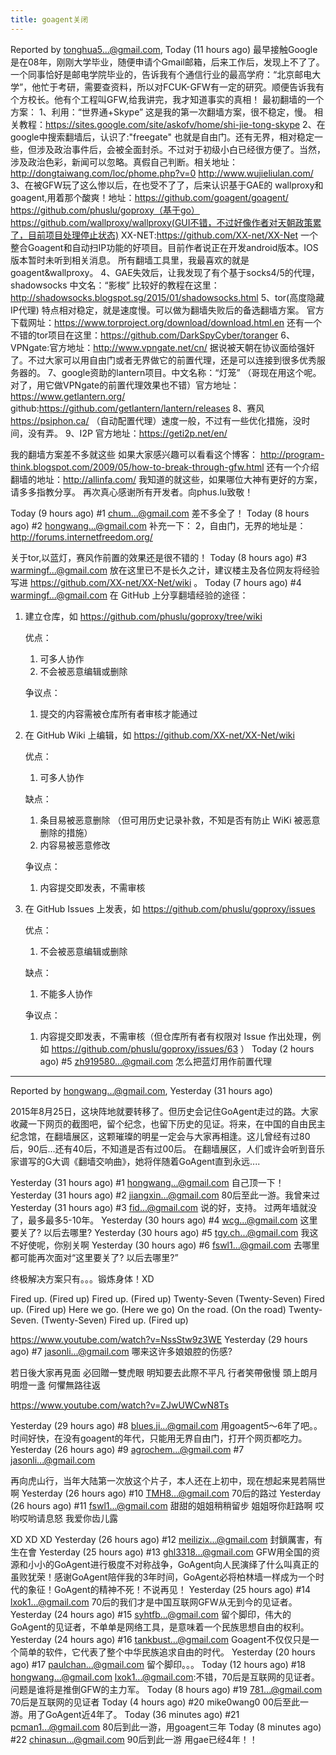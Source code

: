 ```yaml
---
title: goagent关闭
---
```



Reported by tonghua5...@gmail.com, Today (11 hours ago)
最早接触Google是在08年，刚刚大学毕业，随便申请个Gmail邮箱，后来工作后，发现上不了了。一个同事恰好是邮电学院毕业的，告诉我有个通信行业的最高学府：“北京邮电大学”，他忙于考研，需要查资料，所以对FCUK-GFW有一定的研究。顺便告诉我有个方校长。他有个工程叫GFW,给我讲完，我才知道事实的真相！
最初翻墙的一个方案：
1、利用：“世界通+Skype” 这是我的第一次翻墙方案，很不稳定，慢。 
   相关教程：https://sites.google.com/site/askofv/home/shi-jie-tong-skype
2、在google中搜索翻墙后，认识了:"freegate" 也就是自由门。还有无界，相对稳定一些，但涉及政治事件后，会被全面封杀。不过对于初级小白已经很方便了。当然，涉及政治色彩，新闻可以忽略。真假自己判断。相关地址：http://dongtaiwang.com/loc/phome.php?v=0
              http://www.wujieliulan.com/
3、在被GFW玩了这么惨以后，在也受不了了，后来认识基于GAE的 wallproxy和goagent,用着那个酸爽！地址：https://github.com/goagent/goagent/
         https://github.com/phuslu/goproxy（基于go）
         https://github.com/wallproxy/wallproxy(GUI不错，不过好像作者对天朝政策累了，目前项目处理停止状态)
   XX-NET:https://github.com/XX-net/XX-Net 一个整合Goagent和自动扫IP功能的好项目。目前作者说正在开发android版本。IOS版本暂时未听到相关消息。
所有翻墙工具里，我最喜欢的就是goagent&wallproxy。
4、GAE失效后，让我发现了有个基于socks4/5的代理，shadowsocks 中文名：“影梭” 
   比较好的教程在这里：http://shadowsocks.blogspot.sg/2015/01/shadowsocks.html
5、tor(高度隐藏IP代理) 特点相对稳定，就是速度慢。可以做为翻墙失败后的备选翻墙方案。
官方下载网址：https://www.torproject.org/download/download.html.en
还有一个不错的tor项目在这里：https://github.com/DarkSpyCyber/toranger
6、VPNgate:官方地址：http://www.vpngate.net/cn/ 据说被天朝在协议面给强奸了。不过大家可以用自由门或者无界做它的前置代理，还是可以连接到很多优秀服务器的。
7、google资助的lantern项目。中文名称：“灯笼” （哥现在用这个呢。对了，用它做VPNgate的前置代理效果也不错）官方地址：https://www.getlantern.org/
                github:https://github.com/getlantern/lantern/releases
8、赛风 https://psiphon.ca/ （自动配置代理）速度一般，不过有一些优化措施，没时间，没有弄。
9、I2P 官方地址：https://geti2p.net/en/

我的翻墙方案差不多就这些
如果大家感兴趣可以看看这个博客：
http://program-think.blogspot.com/2009/05/how-to-break-through-gfw.html
还有一个介绍翻墙的地址：http://allinfa.com/
我知道的就这些，如果哪位大神有更好的方案，请多多指教分享。
再次真心感谢所有开发者。向phus.lu致敬！


Today (9 hours ago) #1 chum...@gmail.com
差不多全了！
Today (8 hours ago) #2 hongwang...@gmail.com
补充一下：
2，自由门，无界的地址是：http://forums.internetfreedom.org/

关于tor,以蓝灯，赛风作前置的效果还是很不错的！
Today (8 hours ago) #3 warmingf...@gmail.com
放在这里已不是长久之计，建议楼主及各位网友将经验写进 https://github.com/XX-net/XX-Net/wiki 。
Today (7 hours ago) #4 warmingf...@gmail.com
在 GitHub 上分享翻墙经验的途径：

1. 建立仓库，如 https://github.com/phuslu/goproxy/tree/wiki

	优点： 

	1. 可多人协作
	2. 不会被恶意编辑或删除

	争议点：

	1. 提交的内容需被仓库所有者审核才能通过

2. 在 GitHub Wiki 上编辑，如 https://github.com/XX-net/XX-Net/wiki

	优点：

	1. 可多人协作

	缺点：

	1. 条目易被恶意删除 （但可用历史记录补救，不知是否有防止 WiKi 被恶意删除的措施）
	2. 内容易被恶意修改

	争议点：

	1. 内容提交即发表，不需审核

3. 在 GitHub Issues 上发表，如 https://github.com/phuslu/goproxy/issues

	优点：

	1. 不会被恶意编辑或删除

	缺点：

	1. 不能多人协作

	争议点：

	1. 内容提交即发表，不需审核（但仓库所有者有权限对 Issue 作出处理，例如 https://github.com/phuslu/goproxy/issues/63 ）
Today (2 hours ago) #5 zh919580...@gmail.com
怎么把蓝灯用作前置代理

--------------------

Reported by hongwang...@gmail.com, Yesterday (31 hours ago)

2015年8月25日，这块阵地就要转移了。但历史会记住GoAgent走过的路。大家收藏一下网页的截图吧，留个纪念，也留下历史的见证。将来，在中国的自由民主纪念馆，在翻墙展区，这颗璀璨的明星一定会与大家再相逢。这儿曾经有过80后，90后...还有40后，不知道是否有过00后。
在翻墙展区，人们或许会听到音乐家谱写的G大调《翻墙交响曲》，她将伴随着GoAgent直到永远....



Yesterday (31 hours ago) #1 hongwang...@gmail.com
自己顶一下！
Yesterday (31 hours ago) #2 jiangxin...@gmail.com
80后至此一游。我曾来过
Yesterday (31 hours ago) #3 fid...@gmail.com
说的好，支持。
过两年墙就没了，最多最多5-10年。
Yesterday (30 hours ago) #4 wcg...@gmail.com
这里要关了? 以后去哪里?
Yesterday (30 hours ago) #5 tgy.ch...@gmail.com
我这不好使呢，你别关啊
Yesterday (30 hours ago) #6 fswl1...@gmail.com
去哪里都可能再次面对“这里要关了? 以后去哪里?”

终极解决方案只有。。。锻炼身体！XD

Fired up. (Fired up)
Fired up. (Fired up)
Twenty-Seven (Twenty-Seven)
Fired up. (Fired up)
Here we go. (Here we go)
On the road. (On the road)
Twenty-Seven. (Twenty-Seven)
Fired up. (Fired up)

https://www.youtube.com/watch?v=NssStw9z3WE
Yesterday (29 hours ago) #7 jasonli...@gmail.com
哪来这许多娘娘腔的伤感?

若日後大家再見面
必回贈一雙虎眼
明知要去此際不平凡
行者笑帶傲慢
頭上朗月明燈一盞
何懼無路往返

https://www.youtube.com/watch?v=ZJwUWCwN8Ts

Yesterday (29 hours ago) #8 blues.ji...@gmail.com
用goagent5～6年了吧。。时间好快，在没有goagent的年代，只能用无界自由门，打开个网页都吃力。
Yesterday (26 hours ago) #9 agrochem...@gmail.com
#7 jasonli...@gmail.com

再向虎山行，当年大陆第一次放这个片子，本人还在上初中，现在想起来晃若隔世啊
Yesterday (26 hours ago) #10 TMH8...@gmail.com
70后的路过
Yesterday (26 hours ago) #11 fswl1...@gmail.com
甜甜的姐姐稍稍留步
姐姐呀你赶路啊
哎哟哎哟请息怒 我爱你齿儿露

XD XD XD
Yesterday (26 hours ago) #12 meilizix...@gmail.com
封鎖厲害，有生在會
Yesterday (25 hours ago) #13 ghl3318...@gmail.com
GFW用全国的资源和小小的GoAgent进行极度不对称战争，GoAgent向人民演绎了什么叫真正的虽败犹荣！感谢GoAgent陪伴我的3年时间，GoAgent必将柏林墙一样成为一个时代的象征！GoAgent的精神不死！不说再见！
Yesterday (25 hours ago) #14 lxok1...@gmail.com
70后的我们才是中国互联网GFW从无到今的见证者。
Yesterday (24 hours ago) #15 syhtfb...@gmail.com
留个脚印，伟大的GoAgent的见证者，不单单是网络工具，是意味着一个民族思想自由的权利。
Yesterday (24 hours ago) #16 tankbust...@gmail.com
Goagent不仅仅只是一个简单的软件，它代表了整个中华民族追求自由的时代。
Yesterday (20 hours ago) #17 paulchan...@gmail.com
留个脚印。。。
Today (12 hours ago) #18 hongwang...@gmail.com
lxok1...@gmail.com:不错，70后是互联网的见证者。问题是谁将是推倒GFW的主力军。
Today (8 hours ago) #19 781...@gmail.com
70后是互联网的见证者
Today (4 hours ago) #20 mike0wang0
00后至此一游。用了GoAgent近4年了。
Today (36 minutes ago) #21 pcman1...@gmail.com
80后到此一游，用goagent三年
Today (8 minutes ago) #22 chinasun...@gmail.com
90后到此一游 用gae已经4年！！